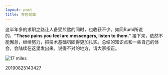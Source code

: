 ```yaml
---
layout: post
title: 写在前面
---
```


这半年多的求职之路让人备受煎熬的同时，也收获不少。如同Rumi所说的，**“These pains you feel are messengers, listen to them."** 接下来，依然不能懈怠，继续努力，把技术基础巩固得更加扎实。总结的知识点和一些自己的体会，会陆续在这里发出来。说得不对的地方，请大家指正。

![17 miles](https://github.com/kangzero/kangzero.github.io/blob/master/images/20190825143427.jpg?raw=true "Bay Area Veiw")

20190825143427
